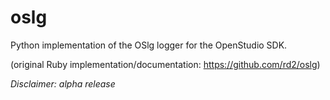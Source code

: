 # oslg

Python implementation of the OSlg logger for the OpenStudio SDK.

(original Ruby implementation/documentation: https://github.com/rd2/oslg)

_Disclaimer: alpha release_
